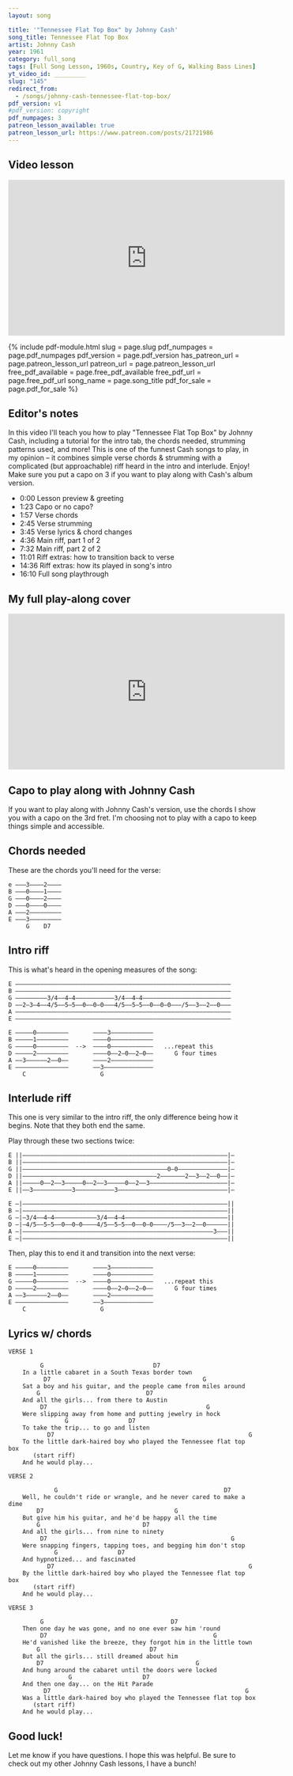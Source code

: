 ```yaml
---
layout: song

title: '"Tennessee Flat Top Box" by Johnny Cash'
song_title: Tennessee Flat Top Box
artist: Johnny Cash
year: 1961
category: full_song
tags: [Full Song Lesson, 1960s, Country, Key of G, Walking Bass Lines]
yt_video_id: _________
slug: "145"
redirect_from:
  - /songs/johnny-cash-tennessee-flat-top-box/
pdf_version: v1
#pdf_version: copyright
pdf_numpages: 3
patreon_lesson_available: true
patreon_lesson_url: https://www.patreon.com/posts/21721986
---
```


## Video lesson

<iframe width="560" height="315" src="https://www.youtube.com/embed/dP2hYluC8CQ?showinfo=0" frameborder="0" allowfullscreen></iframe>

{% include pdf-module.html slug = page.slug pdf_numpages = page.pdf_numpages pdf_version = page.pdf_version has_patreon_url = page.patreon_lesson_url patreon_url = page.patreon_lesson_url free_pdf_available = page.free_pdf_available free_pdf_url = page.free_pdf_url song_name = page.song_title pdf_for_sale = page.pdf_for_sale %}

## Editor's notes

In this video I'll teach you how to play "Tennessee Flat Top Box" by Johnny Cash, including a tutorial for the intro tab, the chords needed, strumming patterns used, and more! This is one of the funnest Cash songs to play, in my opinion – it combines simple verse chords & strumming with a complicated (but approachable) riff heard in the intro and interlude. Enjoy! Make sure you put a capo on 3 if you want to play along with Cash's album version.

- 0:00 Lesson preview & greeting
- 1:23 Capo or no capo?
- 1:57 Verse chords
- 2:45 Verse strumming
- 3:45 Verse lyrics & chord changes
- 4:36 Main riff, part 1 of 2
- 7:32 Main riff, part 2 of 2
- 11:01 Riff extras: how to transition back to verse
- 14:36 Riff extras: how its played in song's intro
- 16:10 Full song playthrough

## My full play-along cover

<iframe width="560" height="315" src="https://www.youtube.com/embed/-ZCEI-bRg-g?showinfo=0" frameborder="0" allowfullscreen></iframe>

## Capo to play along with Johnny Cash

If you want to play along with Johnny Cash's version, use the chords I show you with a capo on the 3rd fret. I'm choosing not to play with a capo to keep things simple and accessible.

## Chords needed

These are the chords you'll need for the verse:

    e –––3––––2––––
    B –––0––––1––––
    G –––0––––2––––
    D –––0––––0––––
    A –––2–––––––––
    E –––3–––––––––
         G    D7

## Intro riff

This is what's heard in the opening measures of the song:

    E –––––––––––––––––––––––––––––––––––––––––––––––––––––––––––––
    B –––––––––––––––––––––––––––––––––––––––––––––––––––––––––––––
    G –––––––––3/4––4–4–––––––––––3/4––4–4–––––––––––––––––––––––––
    D ––2–3–4––4/5––5–5––0––0–0–––4/5––5–5––0––0–0–––/5––3––2––0–––
    A –––––––––––––––––––––––––––––––––––––––––––––––––––––––––––––
    E –––––––––––––––––––––––––––––––––––––––––––––––––––––––––––––

    E –––––0–––––––––       ––––3––––––––––––
    B –––––1–––––––––       ––––0––––––––––––
    G –––––0–––––––––  -->  ––––0––––––––––––   ...repeat this
    D –––––2–––––––––       ––––0––2–0––2–0––      G four times
    A ––3––––––2––0––       ––––2––––––––––––
    E –––––––––––––––       ––3––––––––––––––
        C                     G

## Interlude riff

This one is very similar to the intro riff, the only difference being how it begins. Note that they both end the same.

Play through these two sections twice:

    E ||––––––––––––––––––––––––––––––––––––––––––––––––––––––––––|–
    B ||––––––––––––––––––––––––––––––––––––––––––––––––––––––––––|–
    G ||–––––––––––––––––––––––––––––––––––––––––0–0––––––––––––––|–
    D ||––––––––––––––––––––––––––––––––––––––2–––––––2––3––2––0––|–
    A ||–––––0––2––3–––––0––2––3–––––0––2––3––––––––––––––––––––––|–
    E ||––3–––––––––––3–––––––––––3–––––––––––––––––––––––––––––––|–

    E –|––––––––––––––––––––––––––––––––––––––––––––––––––––––––––||
    B –|––––––––––––––––––––––––––––––––––––––––––––––––––––––––––||
    G –|–3/4––4–4––––––––––––3/4––4–4–––––––––––––––––––––––––––––||
    D –|–4/5––5–5––0––0–0––––4/5––5–5––0––0–0––––/5––3––2––0––––––||
    A –|––––––––––––––––––––––––––––––––––––––––––––––––––––––3–––||
    E –|––––––––––––––––––––––––––––––––––––––––––––––––––––––––––||

Then, play this to end it and transition into the next verse:

    E –––––0–––––––––       ––––3––––––––––––
    B –––––1–––––––––       ––––0––––––––––––
    G –––––0–––––––––  -->  ––––0––––––––––––   ...repeat this
    D –––––2–––––––––       ––––0––2–0––2–0––      G four times
    A ––3––––––2––0––       ––––2––––––––––––
    E –––––––––––––––       ––3––––––––––––––
        C                     G

## Lyrics w/ chords

    VERSE 1

             G                               D7
        In a little cabaret in a South Texas border town
              D7                                           G
        Sat a boy and his guitar, and the people came from miles around
            G                              D7
        And all the girls... from there to Austin
             D7                                             G
        Were slipping away from home and putting jewelry in hock
                    G                 D7
        To take the trip... to go and listen
               D7                                                       G
        To the little dark-haired boy who played the Tennessee flat top box
           (start riff)
        And he would play...

    VERSE 2

                 G                                               D7
        Well, he couldn't ride or wrangle, and he never cared to make a dime
            D7                                     G
        But give him his guitar, and he'd be happy all the time
            G                             D7
        And all the girls... from nine to ninety
             D7                                                    G
        Were snapping fingers, tapping toes, and begging him don't stop
                 G                 D7
        And hypnotized... and fascinated
               D7                                                       G
        By the little dark-haired boy who played the Tennessee flat top box
           (start riff)
        And he would play...

    VERSE 3

             G                                    D7
        Then one day he was gone, and no one ever saw him 'round
             D7                                               G
        He'd vanished like the breeze, they forgot him in the little town
            G                               D7
        But all the girls... still dreamed about him
            D7                                           G
        And hung around the cabaret until the doors were locked
                     G                    D7
        And then one day... on the Hit Parade
              D7                                                       G
        Was a little dark-haired boy who played the Tennessee flat top box
           (start riff)
        And he would play...

## Good luck!

Let me know if you have questions. I hope this was helpful. Be sure to check out my other Johnny Cash lessons, I have a bunch!
